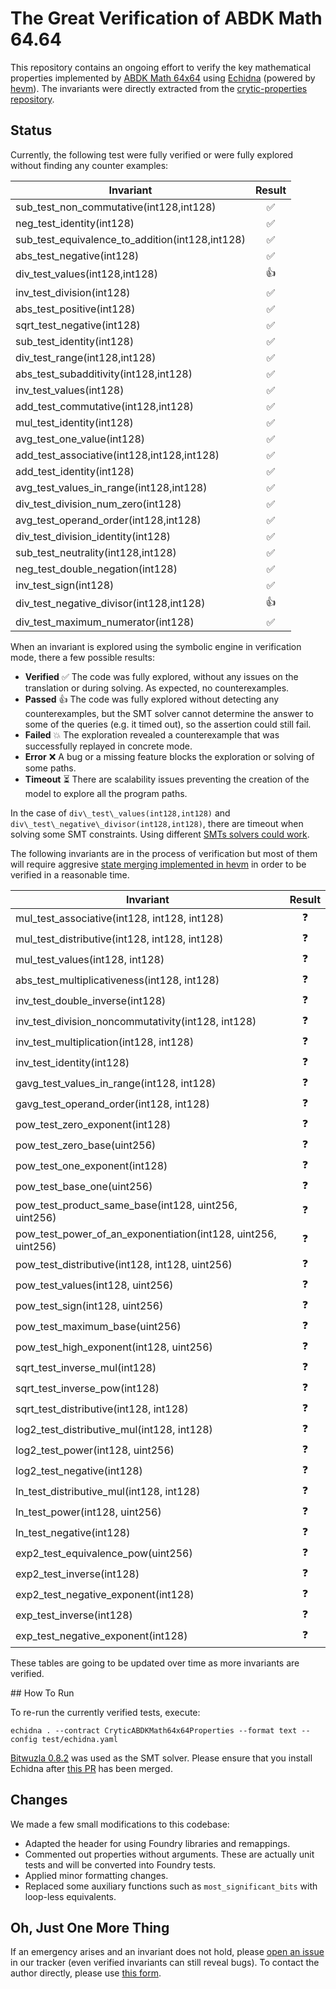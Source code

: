 # The Great Verification of ABDK Math 64.64

This repository contains an ongoing effort to verify the key mathematical properties implemented by [ABDK Math 64x64](https://github.com/abdk-consulting/abdk-libraries-solidity) using [Echidna](https://github.com/crytic/echidna) (powered by [hevm](https://github.com/ethereum/hevm/)). The invariants were directly extracted from the [crytic-properties repository](https://github.com/crytic/properties/tree/main/contracts/Math/ABDKMath64x64).

## Status

Currently, the following test were fully verified or were fully explored without finding any counter examples:

| Invariant | Result |
| ----- | :---: |
| sub\_test\_non\_commutative(int128,int128) | ✅ |
| neg\_test\_identity(int128) | ✅ |
| sub\_test\_equivalence\_to\_addition(int128,int128) | ✅ |
| abs\_test\_negative(int128) | ✅ |
| div\_test\_values(int128,int128) | 👍 |
| inv\_test\_division(int128) | ✅ |
| abs\_test\_positive(int128) | ✅ |
| sqrt\_test\_negative(int128) | ✅ |
| sub\_test\_identity(int128) | ✅ |
| div\_test\_range(int128,int128) | ✅ |
| abs\_test\_subadditivity(int128,int128) | ✅ |
| inv\_test\_values(int128) | ✅ |
| add\_test\_commutative(int128,int128) | ✅ |
| mul\_test\_identity(int128) | ✅ |
| avg\_test\_one\_value(int128) | ✅ |
| add\_test\_associative(int128,int128,int128) | ✅ |
| add\_test\_identity(int128) | ✅ |
| avg\_test\_values\_in\_range(int128,int128) | ✅ |
| div\_test\_division\_num\_zero(int128) | ✅ |
| avg\_test\_operand\_order(int128,int128) | ✅ |
| div\_test\_division\_identity(int128) | ✅ |
| sub\_test\_neutrality(int128,int128) | ✅ |
| neg\_test\_double\_negation(int128) | ✅ |
| inv\_test\_sign(int128) | ✅ |
| div\_test\_negative\_divisor(int128,int128) | 👍 |
| div\_test\_maximum\_numerator(int128) | ✅ |

When an invariant is explored using the symbolic engine in verification mode, there a few possible results:

* **Verified** ✅ The code was fully explored, without any issues on the translation or during solving. As expected, no counterexamples.
* **Passed**  👍 The code was fully explored without detecting any counterexamples, but the SMT solver cannot determine the answer to some of the queries (e.g. it timed out), so the assertion could still fail.
* **Failed** 💥 The exploration revealed a counterexample that was successfully replayed in concrete mode.
* **Error** ❌ A bug or a missing feature blocks the exploration or solving of some paths.
* **Timeout** ⏳ There are scalability issues preventing the creation of the model to explore all the program paths. 

In the case of `div\_test\_values(int128,int128)` and `div\_test\_negative\_divisor(int128,int128)`, there are timeout when solving some SMT constraints. Using different [SMTs solvers could work](https://github.com/ethereum/hevm/issues/709#issuecomment-2833348972). 

The following invariants are in the process of verification but most of them will require aggresive [state merging implemented in hevm](https://github.com/ethereum/hevm/issues/763) in order to be verified in a reasonable time. 

| Invariant | Result |
| ----- | :---: |
| mul\_test\_associative(int128, int128, int128) | ❓ |
| mul\_test\_distributive(int128, int128, int128) | ❓ |
| mul\_test\_values(int128, int128) | ❓ |
| abs\_test\_multiplicativeness(int128, int128) | ❓ |
| inv\_test\_double\_inverse(int128) | ❓ |
| inv\_test\_division\_noncommutativity(int128, int128) | ❓ |
| inv\_test\_multiplication(int128, int128) | ❓ |
| inv\_test\_identity(int128) | ❓ |
| gavg\_test\_values\_in\_range(int128, int128) | ❓ |
| gavg\_test\_operand\_order(int128, int128) | ❓ |
| pow\_test\_zero\_exponent(int128) | ❓ |
| pow\_test\_zero\_base(uint256) | ❓ |
| pow\_test\_one\_exponent(int128) | ❓ |
| pow\_test\_base\_one(uint256) | ❓ |
| pow\_test\_product\_same\_base(int128, uint256, uint256) | ❓ |
| pow\_test\_power\_of\_an\_exponentiation(int128, uint256, uint256) | ❓ |
| pow\_test\_distributive(int128, int128, uint256) | ❓ |
| pow\_test\_values(int128, uint256) | ❓ |
| pow\_test\_sign(int128, uint256) | ❓ |
| pow\_test\_maximum\_base(uint256) | ❓ |
| pow\_test\_high\_exponent(int128, uint256) | ❓ |
| sqrt\_test\_inverse\_mul(int128) | ❓ |
| sqrt\_test\_inverse\_pow(int128) | ❓ |
| sqrt\_test\_distributive(int128, int128) | ❓ |
| log2\_test\_distributive\_mul(int128, int128) | ❓ |
| log2\_test\_power(int128, uint256) | ❓ |
| log2\_test\_negative(int128) | ❓ |
| ln\_test\_distributive\_mul(int128, int128) | ❓ |
| ln\_test\_power(int128, uint256) | ❓ |
| ln\_test\_negative(int128) | ❓ |
| exp2\_test\_equivalence\_pow(uint256) | ❓ |
| exp2\_test\_inverse(int128) | ❓ |
| exp2\_test\_negative\_exponent(int128) | ❓ |
| exp\_test\_inverse(int128) | ❓ |
| exp\_test\_negative\_exponent(int128) | ❓ |

These tables are going to be updated over time as more invariants are verified.

## How To Run

To re-run the currently verified tests, execute:

```
echidna . --contract CryticABDKMath64x64Properties --format text --config test/echidna.yaml
```

[Bitwuzla 0.8.2](https://github.com/bitwuzla/bitwuzla/releases/tag/0.8.2) was used as the SMT solver. Please ensure that you install Echidna after [this PR](https://github.com/crytic/echidna/pull/1431) has been merged. 

## Changes 

We made a few small modifications to this codebase: 

* Adapted the header for using Foundry libraries and remappings.
* Commented out properties without arguments. These are actually unit tests and will be converted into Foundry tests.
* Applied minor formatting changes.
* Replaced some auxiliary functions such as `most_significant_bits` with loop-less equivalents.

## Oh, Just One More Thing

If an emergency arises and an invariant does not hold, please [open an issue](https://github.com/gustavo-grieco/abdk-math-64.64-verification/issues) in our tracker (even verified invariants can still reveal bugs). To contact the author directly, please use [this form](https://forms.gle/V3jt7C2JQgZhoXfe9).